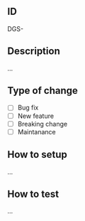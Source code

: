 ## ID
DGS-

## Description
...

## Type of change

 - [ ] Bug fix
 - [ ] New feature
 - [ ] Breaking change
 - [ ] Maintanance

## How to setup
...

## How to test
...
